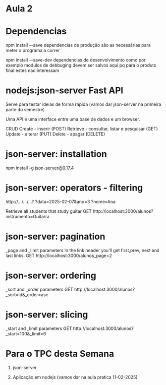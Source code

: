 # Aula 2

# Dependencias

npm install <nome> --save 
dependencias de produção são as necessárias para meter o programa a correr

npm install <nome> --save-dev 
dependencias de desenvolvimento como por exemplo modulos de debbuging devem ser salvos aqui pq para o produto final estes nao interessam


# nodejs:json-server Fast API
Serve para testar ideias de forma rápida (vamos dar json-server na primeira parte do semestre)

Uma API é uma interface entre uma base de dados e um browser.

CRUD
Create - inserir (POST)
Retrieve - consultar, listar e pesquisar (GET)
Update - alterar (PUT)
Delete - apagar (DELETE)

# json-server: installation
npm install -g json-server@0.17.4


# json-server: operators - filtering
http://.../.../...?
?data=2025-02-07&ano=3
?nome=Ana

Retrieve all students that study guitar
GET http://localhost:3000/alunos?instrumento=Guitarra

# json-server: pagination
_page and _limit parameters
In the link header you'll get first,prev, next and last links.
GET http://localhost:3000/alunos_page=2

# json-server: ordering
_sort and _order parameters
GET http://localhost:3000/alunos?_sort=id&_order=asc

# json-server: slicing
_start and _limit parameters
GET http://localhost:3000/alunos?_start=100&_limit=6

# Para o TPC desta Semana
1. json-server

2. Aplicação em nodejs (vamos dar na aula pratica 11-02-2025)

